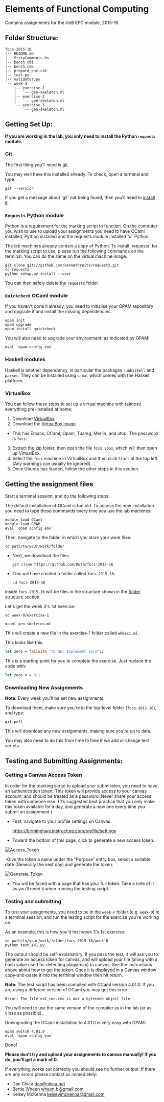 Elements of Functional Computing
================================

Contains assignments for the UoB EFC module, 2015-16.

<a name="folder-structure"></a>
Folder Structure:
-----------------

```
focs-2015-16
|-- README.md
|-- StripComments.hs
|-- bench.cmi
|-- bench.cmo
|-- prepare_env.csh
|-- test.py
|-- validator.py
`-- week-3
    |-- exercise-1
    |   `-- gen-skeleton.ml
    |-- exercise-2
    |   `-- gen-skeleton.ml
    `-- exercise-3
        `-- gen-skeleton.ml
```

Getting Set Up:
---------------
**If you are working in the lab, you only need to install the Python `requests` module.**

### Git
The first thing you'll need is [git](http://git-scm.com/downloads).

You may well have this installed already. To check, open a terminal and type:

    git --version

If you get a message about 'git' not being found, then you'll need to [install it](http://git-scm.com/downloads).  

### `Requests` Python module

Python is a requirement for the marking script to function.
On the computer you wish to use to upload your assignments you need to have OCaml installed, Python installed and the requests module installed for Python.

The lab machines already contain a copy of Python. To install 'requests' for the marking script to use, please run the following commands on the terminal.
You can do the same on the virtual machine image.

	git clone git://github.com/kennethreitz/requests.git
	cd requests
	python setup.py install --user

You can then safely delete the `requests` folder.

### `Quickcheck` OCaml module
If you haven't done it already, you need to initialise your OPAM repository and upgrade it and install the missing dependencies.

	opam init
	opam upgrade
	opam install quickcheck

You will also need to upgrade your environment, as indicated by OPAM:

	eval `opam config env`

### Haskell modules ###
Haskell is another dependency, in particular the packages `runhaskell` and `parsec`. They can be installed
using `cabal` which comes with the Haskell platform.


### VirtualBox
You can follow these steps to set up a virtual machine with (almost) everything pre-installed at home:

1. Download [VirtualBox](https://www.virtualbox.org/)
2. Download the [VirtualBox image](http://www.cs.bham.ac.uk/~drg/focs.zip)
  - This has Emacs, OCaml, Opam, Tuareg, Merlin, and utop. The password is `focs`.  
3. Extract the zip folder, then open the file `focs.vbox`, which will then open up VirtualBox.
4. Select the `focs` machine in VirtualBox and then click `Start` at the top left. (Any warnings can usually be ignored).
5. Once Ubuntu has loaded, follow the other steps in this section.

<a name="getting-the-assignment-files"></a>
Getting the assignment files
----------------------------
Start a terminal session, and do the following steps:

The default installation of OCaml is too old. To access the new installation you need to type these commands every time you use the lab machines:
```
module load OCaml
module load OPAM
eval `opam config env`
```
 Then, navigate to the folder in which you store your work files:

   `cd path/to/your/work/folder`

 - Next, we download the files:

   `git clone https://github.com/Duta/focs-2015-16`

 - This will have created a folder called `focs-2015-16`:

   `cd focs-2015-16`

Inside `focs-2015-16` will be files in the structure shown in the [folder structure section](#folder-structure).

Let's get the week 3's 1st exercise:

    cd week-0/exercise-1

    ocaml gen-skeleton.ml

This will create a new file in the exercise-1 folder called `wk0ex1.ml`.

This looks like this:

```ocaml
let zero = failwith "To do: Implement zero";;
```

This is a starting point for you to complete the exercise. Just replace the code with:

```ocaml
let zero x = 0;;
```

### Downloading New Assignments ###
**Note:** Every week you'll be set new assignments.

To download them, make sure you're in the top-level folder (`focs-2015-16`), and type:

    git pull

This will download any new assignments, making sure you're up to date.

You may also need to do this from time to time if we add or change test scripts.


Testing and Submitting Assignments:
-----------------------------------
### Getting a Canvas Access Token ###
In order for the marking script to upload your submission, you need to have an authentication token. This token will provide access to your canvas account, and should be treated as a password. Never share your access token with someone else. (It’s suggested best practice that you only make this token available for a day, and generate a new one every time you submit an assignment.)

 - First, navigate to your profile settings on Canvas.

	https://birmingham.instructure.com/profile/settings

 - Toward the bottom of this page, click to generate a new access token.

![Access_Token](http://puu.sh/cg4h4/484c9902b8.jpg)

 -Give the token a name under the "Purpose" entry box, select a suitable date (Generally the next day) and generate the token.

![Generate_Token](http://puu.sh/cg4om/55cc8a6efa.jpg)

 - You will be faced with a page that has your full token. Take a note of it as you’ll need it when running the testing script.

### Testing and submitting ###

To test your assignments, you need to be in the `week-n` folder (e.g. `week-0`)
in a terminal session, and run the testing script for the exercise you're working on.

As an example, this is how you'd test week 3's 1st exercise:

    cd path/to/your/work/folder/focs-2015-16/week-0
    python test_ex1.py

The output should be self-explanatory. If you pass the test, it will ask you to
generate an access token for canvas, and will upload your file (along with a
hash value used for detecting plagiarism) to canvas. See the instructions above about
how to get the token. Once it is displayed in a Canvas window copy-and-paste it into
the terminal window then hit return.

**Note:** The test script has been compiled with OCaml version 4.01.0. If you are using
a different version of OCaml you may get this error:
```
Error: The file ex1_run.cmo is not a bytecode object file
```
You will need to use the same version of the compiler as in the lab (or as close as possible).

Downgrading the OCaml installation to 4.01.0 is very easy with OPAM:
```
opam switch 4.01.0
eval `opam config env`
```
Done!

**Please don't try and upload your assignments to canvas manually!
If you do, you'll get a mark of 0.**

If everything works out correctly you should see no further output. If there are any errors please contact us immediately:
- Dan Ghica <dan@ghica.net>
- Bertie Wheen <wheen.b@gmail.com>
- Kelsey McKenna <kelseyjmckenna@gmail.com>
